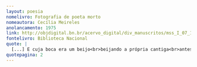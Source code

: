 ```yaml
---
layout: poesia
nomelivro: Fotografia de poeta morto
nomeautora: Cecília Meireles
anolancamento: 1975
link: http://objdigital.bn.br/acervo_digital/div_manuscritos/mss_I_07_12_033A_n12/mss_I_07_12_033A_n12.pdf 
fontelivro: Biblioteca Nacional
quote: |
  [...] E cuja boca era um beijo<br>beijando a própria cantiga<br>antes de a desabrochar
quotepagina: 2
---
```

